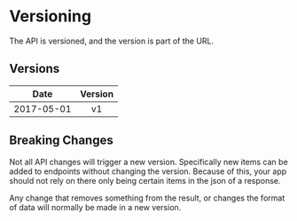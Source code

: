# Versioning
The API is versioned, and the version is part of the URL.

## Versions

| Date        | Version |
| ----------- |:-------:|
| 2017-05-01  | v1   |

## Breaking Changes

Not all API changes will trigger a new version. Specifically new items can be added to endpoints without changing the version. Because of this, your app should not rely on there only being certain items in the json of a response.

Any change that removes something from the result, or changes the format of data will normally be made in a new version.